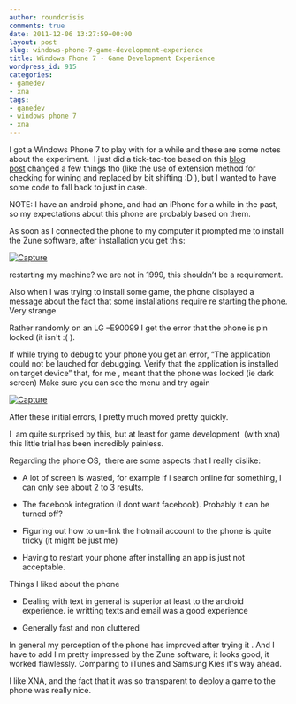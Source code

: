 ```yaml
---
author: roundcrisis
comments: true
date: 2011-12-06 13:27:59+00:00
layout: post
slug: windows-phone-7-game-development-experience
title: Windows Phone 7 - Game Development Experience
wordpress_id: 915
categories:
- gamedev
- xna
tags:
- ganedev
- windows phone 7
- xna
---
```


I got a Windows Phone 7 to play with for a while and these are some notes about the experiment.  I just did a tick-tac-toe based on this [blog post](http://mobile.tutsplus.com/tutorials/windows/windows-phone-7-game-development/) changed a few things tho (like the use of extension method for checking for wining and replaced by bit shifting :D ), but I wanted to have some code to fall back to just in case.

NOTE: I have an android phone, and had an iPhone for a while in the past, so my expectations about this phone are probably based on them.

As soon as I connected the phone to my computer it prompted me to install the Zune software, after installation you get this:

[![Capture](http://roundcrisis.files.wordpress.com/2011/12/capture_thumb.png)](http://roundcrisis.files.wordpress.com/2011/12/capture.png)

restarting my machine? we are not in 1999, this shouldn’t be a requirement.

Also when I was trying to install some game, the phone displayed a message about the fact that some installations require re starting the phone. Very strange

Rather randomly on an LG –E90099 I get the error that the phone is pin locked (it isn't :( ).

If while trying to debug to your phone you get an error, “The application could not be lauched for debugging. Verify that the application is installed on target device” that, for me , meant that the phone was locked (ie dark screen) Make sure you can see the menu and try again

[![Capture](http://roundcrisis.files.wordpress.com/2011/12/capture_thumb1.png)](http://roundcrisis.files.wordpress.com/2011/12/capture1.png)

After these initial errors, I pretty much moved pretty quickly.

I  am quite surprised by this, but at least for game development  (with xna) this little trial has been incredibly painless.

Regarding the phone OS,  there are some aspects that I really dislike:



	
  * A lot of screen is wasted, for example if i search online for something, I can only see about 2 to 3 results.

	
  * The facebook integration (I dont want facebook). Probably it can be turned off?

	
  * Figuring out how to un-link the hotmail account to the phone is quite tricky (it might be just me)

	
  * Having to restart your phone after installing an app is just not acceptable.


Things I liked about the phone

	
  * Dealing with text in general is superior at least to the android experience. ie writting texts and email was a good experience

	
  * Generally fast and non cluttered


In general my perception of the phone has improved after trying it . And I have to add I m pretty impressed by the Zune software, it looks good, it worked flawlessly. Comparing to iTunes and Samsung Kies it's way ahead.

I like XNA, and the fact that it was so transparent to deploy a game to the phone was really nice.
